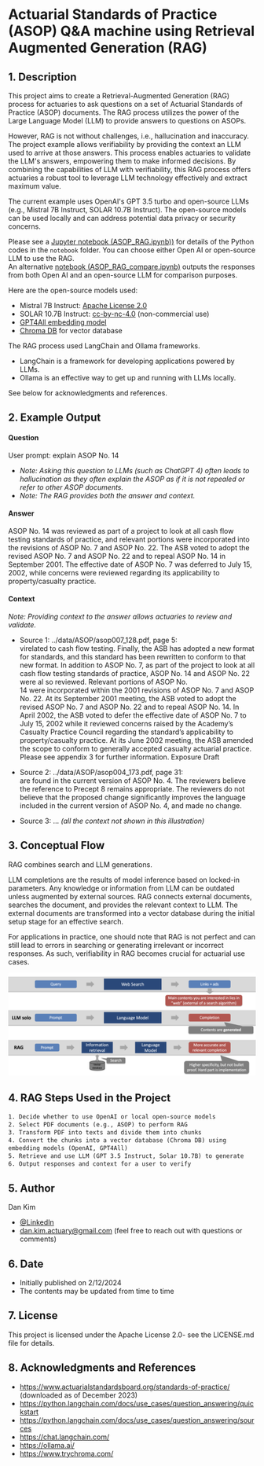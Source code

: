 # Actuarial Standards of Practice (ASOP) Q&A machine using Retrieval Augmented Generation (RAG)
## 1. Description
This project aims to create a Retrieval-Augmented Generation (RAG) process for actuaries to ask questions on a set of Actuarial Standards of Practice (ASOP) documents. The RAG process utilizes the power of the Large Language Model (LLM) to provide answers to questions on ASOPs.

However, RAG is not without challenges, i.e., hallucination and inaccuracy. The project example allows verifiability by providing the context an LLM used to arrive at those answers. This process enables actuaries to validate the LLM's answers, empowering them to make informed decisions. By combining the capabilities of LLM with verifiability, this RAG process offers actuaries a robust tool to leverage LLM technology effectively and extract maximum value.

The current example uses OpenAI's GPT 3.5 turbo and open-source LLMs (e.g., Mistral 7B Instruct, SOLAR 10.7B Instruct). The open-source models can be used locally and can address potential data privacy or security concerns.

Please see a [Jupyter notebook (ASOP_RAG.ipynb))](./notebook/ASOP_RAG.ipynb) for details of the Python codes in the `notebook` folder. You can choose either Open AI or open-source LLM to use the RAG.  
An alternative [notebook (ASOP_RAG_compare.ipynb)](./notebook/ASOP_RAG_compare.ipynb) outputs the responses from both Open AI and an open-source LLM for comparison purposes.

Here are the open-source models used:
- Mistral 7B Instruct: [Apache License 2.0](https://ollama.com/library/mistral/blobs/sha256:43070e2d4e532684de521b885f385d0841030efa2b1a20bafb76133a5e1379c1)
- SOLAR 10.7B Instruct: [cc-by-nc-4.0](https://huggingface.co/upstage/SOLAR-10.7B-Instruct-v1.0) (non-commercial use)
- [GPT4All embedding model](https://python.langchain.com/docs/integrations/text_embedding/gpt4all)
- [Chroma DB](https://www.trychroma.com/) for vector database

The RAG process used LangChain and Ollama frameworks.  
- LangChain is a framework for developing applications powered by LLMs.
- Ollama is an effective way to get up and running with LLMs locally. 

See below for acknowledgments and references.

## 2. Example Output

#### Question
User prompt: explain ASOP No. 14  
- *Note: Asking this question to LLMs (such as ChatGPT 4) often leads to hallucination as they often explain the ASOP as if it is not repealed or refer to other ASOP documents.*
- *Note: The RAG provides both the answer and context.*

#### Answer
ASOP No. 14 was reviewed as part of a project to look at all cash flow testing standards of practice, and relevant portions were incorporated into the revisions of ASOP No. 7 and ASOP No. 22. The ASB voted to adopt the revised ASOP No. 7 and ASOP No. 22 and to repeal ASOP No. 14 in September 2001. The effective date of ASOP No. 7 was deferred to July 15, 2002, while concerns were reviewed regarding its applicability to property/casualty practice.

#### Context
*Note: Providing context to the answer allows actuaries to review and validate.*
- Source 1: ../data/ASOP/asop007_128.pdf, page 5:  
virelated to cash flow testing. Finally, the ASB has adopted a new format for standards, and this standard has been rewritten to conform to that new format. In addition to ASOP No. 7, as part of the project to look at all cash flow testing standards of practice, ASOP No. 14 and ASOP No. 22 were al so reviewed. Relevant portions of ASOP No.  
14 were incorporated within the 2001 revisions of ASOP No. 7 and ASOP No. 22. At its September 2001 meeting, the ASB voted to adopt the revised ASOP No. 7 and ASOP No. 22 and to repeal ASOP No. 14. In April 2002, the ASB voted to defer the effective date of ASOP No. 7 to July 15, 2002 while it reviewed concerns raised by the Academy’s Casualty Practice Council regarding the standard’s applicability to property/casualty practice. At its June 2002 meeting, the ASB amended the scope to conform to generally accepted casualty actuarial practice. Please see appendix 3 for further information. Exposure Draft

- Source 2: ../data/ASOP/asop004_173.pdf, page 31:  
are found in the current version of ASOP No. 4. The reviewers believe the reference to Precept 8 remains appropriate. The reviewers do not believe that the proposed change significantly improves the language included in the current version of ASOP No. 4, and made no change.  

- Source 3: ... *(all the context not shown in this illustration)*

## 3. Conceptual Flow
RAG combines search and LLM generations.  

LLM completions are the results of model inference based on locked-in parameters. Any knowledge or information from LLM can be outdated unless augmented by external sources. RAG connects external documents, searches the document, and provides the relevant context to LLM. The external documents are transformed into a vector database during the initial setup stage for an effective search.  

For applications in practice, one should note that RAG is not perfect and can still lead to errors in searching or generating irrelevant or incorrect responses. As such, verifiability in RAG becomes crucial for actuarial use cases.

![RAG concept](./images/RAG_concept.png)

## 4. RAG Steps Used in the Project
    1. Decide whether to use OpenAI or local open-source models
    2. Select PDF documents (e.g., ASOP) to perform RAG
    3. Transform PDF into texts and divide them into chunks
    4. Convert the chunks into a vector database (Chroma DB) using embedding models (OpenAI, GPT4All)
    5. Retrieve and use LLM (GPT 3.5 Instruct, Solar 10.7B) to generate
    6. Output responses and context for a user to verify

## 5. Author
Dan Kim 

- [@LinkedIn](https://www.linkedin.com/in/dan-kim-4aaa4b36/)
- dan.kim.actuary@gmail.com (feel free to reach out with questions or comments)

## 6. Date
- Initially published on 2/12/2024
- The contents may be updated from time to time
  
## 7. License
This project is licensed under the Apache License 2.0- see the LICENSE.md file for details.

## 8. Acknowledgments and References
- https://www.actuarialstandardsboard.org/standards-of-practice/ (downloaded as of December 2023)
- https://python.langchain.com/docs/use_cases/question_answering/quickstart
- https://python.langchain.com/docs/use_cases/question_answering/sources
- https://chat.langchain.com/
- https://ollama.ai/
- https://www.trychroma.com/
